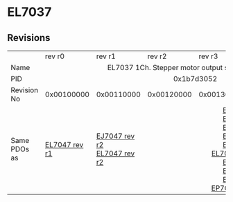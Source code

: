 # EL7037

## Revisions
<table>
<tr>
<td></td>
<td>rev r0</td>
<td>rev r1</td>
<td>rev r2</td>
<td>rev r3</td>
<td>rev r4</td>
<td>rev r5</td>
</tr>
<tr>
<td>Name</td>
<td colspan=6 align="center">EL7037 1Ch. Stepper motor output stage (24V, 1.5A)</td>
</tr>
<tr>
<td>PID</td>
<td colspan=6 align="center">0x1b7d3052</td>
</tr>
<tr>
<td>Revision No</td>
<td>0x00100000</td>
<td>0x00110000</td>
<td>0x00120000</td>
<td>0x00130000</td>
<td>0x00140000</td>
<td>0x00150000</td>
</tr>
<tr>
<td>Same PDOs as</td>
<td><a href="EL7047.md">EL7047 rev r1</a></td>
<td><a href="EJ7047.md">EJ7047 rev r2</a><br/><a href="EL7047.md">EL7047 rev r2</a></td>
<td colspan=4 align="center"><a href="EJ7037.md">EJ7037 rev r4</a><br/><a href="EJ7047.md">EJ7047 rev r3</a><br/><a href="EJ7047.md">EJ7047 rev r4</a><br/><a href="EJ7047.md">EJ7047 rev r5</a><br/><a href="EJ7047.md">EJ7047 rev r6</a><br/><a href="EL7047-9014.md">EL7047-9014 rev r5</a><br/><a href="EL7047.md">EL7047 rev r3</a><br/><a href="EL7047.md">EL7047 rev r4</a><br/><a href="EL7047.md">EL7047 rev r5</a><br/><a href="EP7047-1032.md">EP7047-1032 rev r5</a></td>
</tr>
</table>
